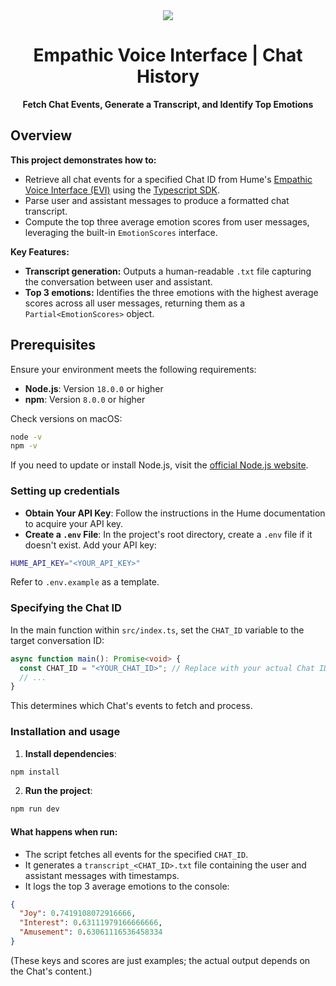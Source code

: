 <div align="center">
  <img src="https://storage.googleapis.com/hume-public-logos/hume/hume-banner.png">
  <h1>Empathic Voice Interface | Chat History</h1>
  <p>
    <strong>Fetch Chat Events, Generate a Transcript, and Identify Top Emotions</strong>
  </p>
</div>

## Overview

**This project demonstrates how to:**

- Retrieve all chat events for a specified Chat ID from Hume's [Empathic Voice Interface (EVI)](https://dev.hume.ai/docs/empathic-voice-interface-evi/overview) using the [Typescript SDK](https://github.com/HumeAI/hume-typescript-sdk).
- Parse user and assistant messages to produce a formatted chat transcript.
- Compute the top three average emotion scores from user messages, leveraging the built-in `EmotionScores` interface.

**Key Features:**

- **Transcript generation:** Outputs a human-readable `.txt` file capturing the conversation between user and assistant.
- **Top 3 emotions:** Identifies the three emotions with the highest average scores across all user messages, returning them as a `Partial<EmotionScores>` object.

## Prerequisites

Ensure your environment meets the following requirements:

- **Node.js**: Version `18.0.0` or higher
- **npm**: Version `8.0.0` or higher

Check versions on macOS:
```sh
node -v
npm -v
```

If you need to update or install Node.js, visit the [official Node.js website](https://nodejs.org/en/).

### Setting up credentials

- **Obtain Your API Key**: Follow the instructions in the Hume documentation to acquire your API key.
- **Create a `.env` File**: In the project's root directory, create a `.env` file if it doesn't exist. Add your API key:

```sh
HUME_API_KEY="<YOUR_API_KEY>"
```

Refer to `.env.example` as a template.

### Specifying the Chat ID

In the main function within `src/index.ts`, set the `CHAT_ID` variable to the target conversation ID:

```typescript
async function main(): Promise<void> {
  const CHAT_ID = "<YOUR_CHAT_ID>"; // Replace with your actual Chat ID
  // ...
}
```

This determines which Chat's events to fetch and process.

### Installation and usage

1. **Install dependencies**:
```sh
npm install
```
2. **Run the project**:
```sh
npm run dev
```

#### What happens when run:

- The script fetches all events for the specified `CHAT_ID`.
- It generates a `transcript_<CHAT_ID>.txt` file containing the user and assistant messages with timestamps.
- It logs the top 3 average emotions to the console:

```json
{
  "Joy": 0.7419108072916666,
  "Interest": 0.63111979166666666,
  "Amusement": 0.63061116536458334
}
```
(These keys and scores are just examples; the actual output depends on the Chat's content.)